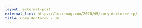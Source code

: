 ```yaml
---
layout: external-post
external_link: https://locusmag.com/2020/09/cory-doctorow-ip/
title: Cory Doctorow - IP
---
```

